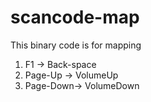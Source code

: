 # scancode-map

This binary code is for mapping 

1. F1       -> Back-space
2. Page-Up  -> VolumeUp
3. Page-Down-> VolumeDown
